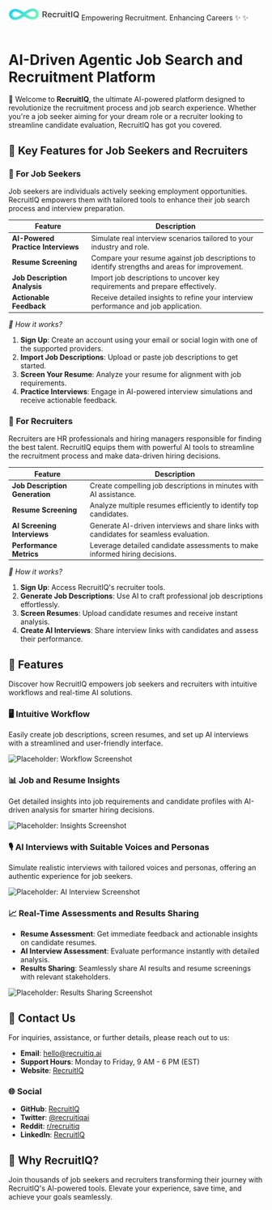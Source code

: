 <img src="../assets/icons/logo-with-text.png" alt="RecruitIQ Logo" width="140"/> 
Empowering Recruitment. Enhancing Careers ✨  ✨

<br/>
<br/>

# AI-Driven Agentic Job Search and Recruitment Platform

🚀 Welcome to **RecruitIQ**, the ultimate AI-powered platform designed to revolutionize the recruitment process and job search experience. Whether you're a job seeker aiming for your dream role or a recruiter looking to streamline candidate evaluation, RecruitIQ has got you covered.

## 🌟 **Key Features for Job Seekers and Recruiters**

### 🎯 **For Job Seekers**

Job seekers are individuals actively seeking employment opportunities. RecruitIQ empowers them with tailored tools to enhance their job search process and interview preparation.

| **Feature**                        | **Description**                                                                               |
| ---------------------------------- | --------------------------------------------------------------------------------------------- |
| **AI-Powered Practice Interviews** | Simulate real interview scenarios tailored to your industry and role.                         |
| **Resume Screening**               | Compare your resume against job descriptions to identify strengths and areas for improvement. |
| **Job Description Analysis**       | Import job descriptions to uncover key requirements and prepare effectively.                  |
| **Actionable Feedback**            | Receive detailed insights to refine your interview performance and job application.           |

_🌟 How it works?_

1. **Sign Up**: Create an account using your email or social login with one of the supported providers.
2. **Import Job Descriptions**: Upload or paste job descriptions to get started.
3. **Screen Your Resume**: Analyze your resume for alignment with job requirements.
4. **Practice Interviews**: Engage in AI-powered interview simulations and receive actionable feedback.

### 🤝 **For Recruiters**

Recruiters are HR professionals and hiring managers responsible for finding the best talent. RecruitIQ equips them with powerful AI tools to streamline the recruitment process and make data-driven hiring decisions.

| **Feature**                    | **Description**                                                                        |
| ------------------------------ | -------------------------------------------------------------------------------------- |
| **Job Description Generation** | Create compelling job descriptions in minutes with AI assistance.                      |
| **Resume Screening**           | Analyze multiple resumes efficiently to identify top candidates.                       |
| **AI Screening Interviews**    | Generate AI-driven interviews and share links with candidates for seamless evaluation. |
| **Performance Metrics**        | Leverage detailed candidate assessments to make informed hiring decisions.             |

_🌟 How it works?_

1. **Sign Up**: Access RecruitIQ's recruiter tools.
2. **Generate Job Descriptions**: Use AI to craft professional job descriptions effortlessly.
3. **Screen Resumes**: Upload candidate resumes and receive instant analysis.
4. **Create AI Interviews**: Share interview links with candidates and assess their performance.

## 🌟 **Features**

Discover how RecruitIQ empowers job seekers and recruiters with intuitive workflows and real-time AI solutions.

### 🖥️ Intuitive Workflow

Easily create job descriptions, screen resumes, and set up AI interviews with a streamlined and user-friendly interface.

![Placeholder: Workflow Screenshot](#)

### 📊 Job and Resume Insights

Get detailed insights into job requirements and candidate profiles with AI-driven analysis for smarter hiring decisions.

![Placeholder: Insights Screenshot](#)

### 🎙️ AI Interviews with Suitable Voices and Personas

Simulate realistic interviews with tailored voices and personas, offering an authentic experience for job seekers.

![Placeholder: AI Interview Screenshot](#)

### 📈 Real-Time Assessments and Results Sharing

- **Resume Assessment**: Get immediate feedback and actionable insights on candidate resumes.
- **AI Interview Assessment**: Evaluate performance instantly with detailed analysis.
- **Results Sharing**: Seamlessly share AI results and resume screenings with relevant stakeholders.

![Placeholder: Results Sharing Screenshot](#)

## 📩 **Contact Us**

For inquiries, assistance, or further details, please reach out to us:

- **Email**: [hello@recruitiq.ai](mailto:hello@recruitiq.ai)
- **Support Hours**: Monday to Friday, 9 AM - 6 PM (EST)
- **Website**: [RecruitIQ](https://www.recruitiq.ai)

### 🌐 **Social**

- **GitHub**: [RecruitIQ](https://github.com/recruitiq)
- **Twitter**: [@recruitiqai](https://twitter.com/recruitiqai)
- **Reddit**: [r/recruitiq](https://reddit.com/r/recruitiq)
- **LinkedIn**: [RecruitIQ](https://www.linkedin.com/company/recruitiqai)

## 🌟 **Why RecruitIQ?**

Join thousands of job seekers and recruiters transforming their journey with RecruitIQ's AI-powered tools. Elevate your experience, save time, and achieve your goals seamlessly.
